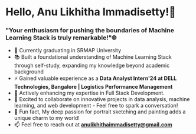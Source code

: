 <h1>Hello, Anu Likhitha Immadisetty!👋</h1>
<h3>"Your enthusiasm for pushing the boundaries of Machine Learning Stack is truly remarkable!"🌐</h3>

- 🔭 Currently graduating in SRMAP University
- 📚 Built a foundational understanding of Machine Learning Stack through self-study, expanding my knowledge beyond academic background
- ⚡ Gained valuable experience as a **Data Analyst Intern'24 at DELL Technologies, Bangalore | Logistics Performance Management**
- 🌱 Actively enhancing my expertise in Full Stack Development.
- 🤝 Excited to collaborate on innovative projects in data analysis, machine learning, and web development - Feel free to spark a conversation!
- 🎨 Fun fact, My deep passion for portrait sketching and painting adds a unique charm to my world!
- 📫 Feel free to reach out at **anulikhithaimmadisetty@gmail.com**

